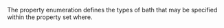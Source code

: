 The property enumeration defines the types of bath that may be specified within the property set where.